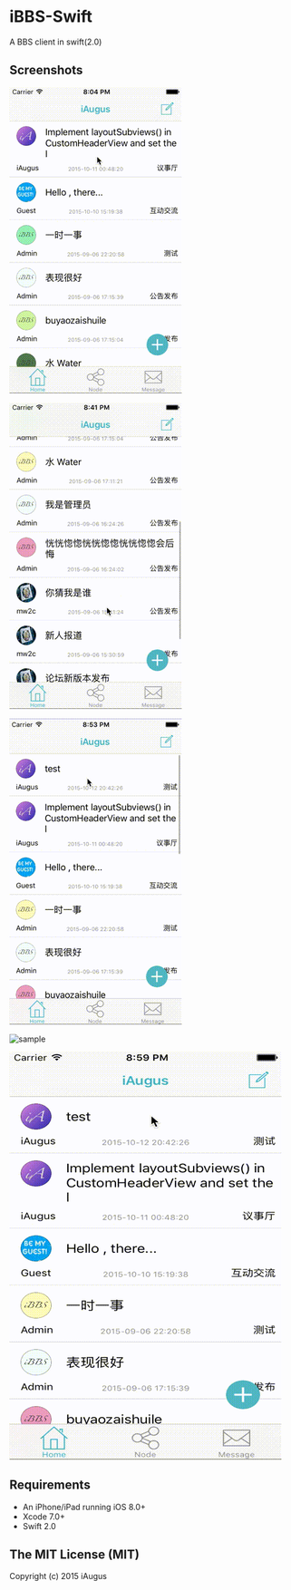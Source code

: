 
# iBBS-Swift
A BBS client in swift(2.0)


## Screenshots

![sample](Screenshots/1.gif) 

![sample](Screenshots/2.gif)

![sample](Screenshots/3.gif)

![sample](Screenshots/5.gif)

![sample](Screenshots/4.gif)

## Requirements

- An iPhone/iPad running iOS 8.0+
- Xcode 7.0+
- Swift 2.0


## The MIT License (MIT)

Copyright (c) 2015 iAugus



